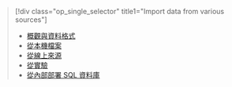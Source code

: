 > [!div class="op_single_selector" title1="Import data from various sources"]
> * [概觀與資料格式](../articles/machine-learning/studio/import-data.md)
> * [從本機檔案](../articles/machine-learning/studio/import-data-from-local-file.md)
> * [從線上來源](../articles/machine-learning/studio/import-data-from-online-sources.md)
> * [從實驗](../articles/machine-learning/studio/import-data-from-an-experiment.md)
> * [從內部部署 SQL 資料庫](../articles/machine-learning/studio/use-data-from-an-on-premises-sql-server.md)
>  

